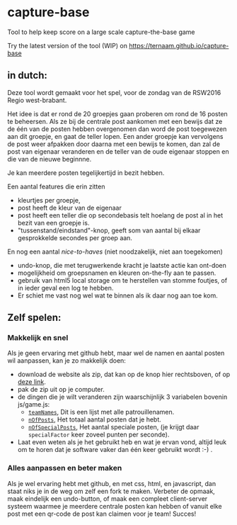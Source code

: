 # capture-base
Tool to help keep score on a large scale capture-the-base game

Try the latest version of the tool (WIP) on https://ternaam.github.io/capture-base

## in dutch:

Deze tool wordt gemaakt voor het spel, voor de zondag van de RSW2016 Regio west-brabant.

Het idee is dat er rond de 20 groepjes gaan proberen om rond de 16 posten te beheersen. Als ze bij de centrale post aankomen met een bewijs dat ze de één van de posten hebben overgenomen dan word de post toegewezen aan dit groepje, en gaat de teller lopen.
Een ander groepje kan vervolgens de post weer afpakken door daarna met een bewijs te komen, dan zal de post van eigenaar veranderen en de teller van de oude eigenaar stoppen en die van de nieuwe beginnne.

Je kan meerdere posten tegelijkertijd in bezit hebben.

Een aantal features die erin zitten
* kleurtjes per groepje,
* post heeft de kleur van de eigenaar
* post heeft een teller die op secondebasis telt hoelang de post al in het bezit van een groepje is.
* "tussenstand/eindstand"-knop, geeft som van aantal bij elkaar gesprokkelde secondes per groep aan.

En nog een aantal _nice-to-haves_ (niet noodzakelijk, niet aan toegekomen)
* undo-knop, die met terugwerkende kracht je laatste actie kan ont-doen
* mogelijkheid om groepsnamen en kleuren on-the-fly aan te passen.
* gebruik van html5 local storage om te herstellen van stomme foutjes, of in ieder geval een log te hebben.
* Er schiet me vast nog wel wat te binnen als ik daar nog aan toe kom.

## Zelf spelen:

### Makkelijk en snel

Als je geen ervaring met github hebt, maar wel de namen en aantal posten wil aanpassen, kan je zo makkelijk doen:
* download de website als zip, dat kan op de knop hier rechtsboven, of op [deze link]("https://github.com/ternaam/capture-base/archive/gh-pages.zip").
* pak de zip uit op je computer.
* de dingen die je wilt veranderen zijn waarschijnlijk 3 variabelen bovenin js/game.js:
  * [`teamNames`](https://github.com/ternaam/capture-base/blob/gh-pages/js/game.js#L1), Dit is een lijst met alle patrouillenamen.
  * [`nOfPosts`](https://github.com/ternaam/capture-base/blob/gh-pages/js/game.js#L11), Het totaal aantal posten dat je hebt.
  * [`nOfSpecialPosts`](https://github.com/ternaam/capture-base/blob/gh-pages/js/game.js#L12), Het aantal speciale posten, (je krijgt daar `specialFactor` keer zoveel punten per seconde).
* Laat even weten als je het gebruikt heb en wat je ervan vond, altijd leuk om te horen dat je software vaker dan één keer gebruikt wordt :-) .

### Alles aanpassen en beter maken

Als je wel ervaring hebt met github, en met css, html, en javascript, dan staat niks je in de weg om zelf een fork te maken. Verbeter de opmaak, maak eindelijk een undo-button, of maak een compleet client-server systeem waarmee je meerdere centrale posten kan hebben of vanuit elke post met een qr-code de post kan claimen voor je team! Succes!
